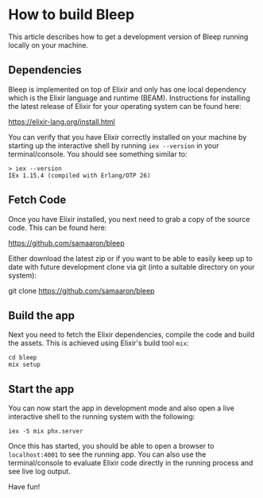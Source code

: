 # How to build Bleep

This article describes how to get a development version of Bleep running locally on your machine.

## Dependencies

Bleep is implemented on top of Elixir and only has one local dependency which is the Elixir language and runtime (BEAM). Instructions for installing the latest release of Elixir for your operating system can be found here:

https://elixir-lang.org/install.html

You can verify that you have Elixir correctly installed on your machine by starting up the interactive shell by running `iex --version` in your terminal/console. You should see something similar to:

```
> iex --version
IEx 1.15.4 (compiled with Erlang/OTP 26)
```

## Fetch Code

Once you have Elixir installed, you next need to grab a copy of the source code. This can be found here:

https://github.com/samaaron/bleep

Either download the latest zip or if you want to be able to easily keep up to date with future development clone via git (into a suitable directory on your system):

git clone https://github.com/samaaron/bleep

## Build the app

Next you need to fetch the Elixir dependencies, compile the code and build the assets. This is achieved using Elixir's build tool `mix`:

```
cd bleep
mix setup
```

## Start the app

You can now start the app in development mode and also open a live interactive shell to the running system with the following:

```
iex -S mix phx.server
```

Once this has started, you should be able to open a browser to `localhost:4001` to see the running app. You can also use the terminal/console to evaluate Elixir code directly in the running process and see live log output.

Have fun!
